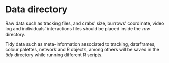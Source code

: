 Data directory
============

Raw data such as tracking files, and crabs' size, burrows' coordinate, video log and individuals' interactions files should be placed inside the *raw* directory.

Tidy data such as meta-information associated to tracking, dataframes, colour palettes, network and R objects, among others will be saved in the *tidy* directory while running different R scripts.

